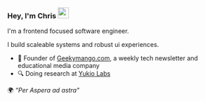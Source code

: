 ### Hey, I'm Chris <img src="https://media.tenor.com/e3GqicbfhMYAAAAi/get-greeting-get-greetings.gif" width="25px">

I'm a frontend focused software engineer.

I build scaleable systems and robust ui experiences.

- 🥭 Founder of [Geekymango.com](http://Geekymango.com), a weekly tech newsletter and educational media company
- 🔍 Doing research at [Yukio Labs](http://yukiolabs.com)


 🌍 _“Per Aspera ad astra"_

